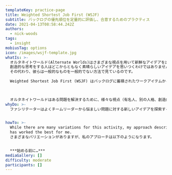 ```yaml
---
templateKey: practice-page
title: Weighted Shortest Job First (WSJF)
subtitle: バックログの優先順位を定量的に評価し、合意するためのプラクティス
date: 2021-04-13T08:58:44.242Z
authors:
  - nick-woods
tags:
  - insight
mobiusTag: options
icon: /images/wsjf-template.jpg
whatIs: >-
  オルタネイトワールド(Alternate Worlds)はさまざまな視点を用いて新鮮なアイデアを出すアクティビティです。
  創造的な思考をする人はどこからともなく素晴らしいアイデアを思いつくわけではありません。
  その代わり、彼らは一般的なものを一般的でない方法で見ているのです。
  
  Weighted Shortest Job First (WSJF) はバックログに蓄積されたワークアイテムから最初にデリバリすべきワークアイテムを見つけるために、コストメリットやジョブサイズを使って評価し優先順位を定義するための方法です。
  


  オルタネイトワールドはある問題を解決するために、様々な視点（有名人、別の人格、創造的組織など）を意図的に取り入れます。チームの精神的な障壁を壊し、個々人のコンテキストの中で問題を解決し、素晴らしいアイデアの新しい可能性を開きます。
whyDo: >-
  ファシリテーターはよくチームリーダーから悩ましい問題に対する新しいアイデアを探索する支援を依頼されます。参加者が自らの視点を取り除くことは難しく、（現実の、あるいは想像上の）制約にとらわれて新しいアイデアを思い浮かべることができません。


howTo: >-
  While there are many variations for this activity, my approach described below
  has worked the best for me.
  さまざまなバリエーションがありますが、私のアプローチは以下のようになります。


  ***始める前に…***
mediaGallery: []
difficulty: moderate
participants: []
---
```

